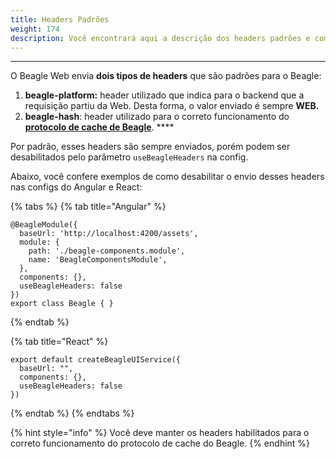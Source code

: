 ```yaml
---
title: Headers Padrões
weight: 174
description: Você encontrará aqui a descrição dos headers padrões e como desabilitados
---
```


---

O Beagle Web envia **dois tipos de headers** que são padrões para o Beagle:

1. **beagle-platform:** header utilizado que indica para o backend que a requisição partiu da Web. Desta forma, o valor enviado é sempre **WEB.** 
2. **beagle-hash**: header utilizado para o correto funcionamento do [**protocolo de cache de Beagle**](../../cache/#como-o-protocolo-de-cache-funciona). ****

Por padrão, esses headers são sempre enviados, porém podem ser desabilitados pelo parâmetro `useBeagleHeaders` na config. 

Abaixo, você confere exemplos de como desabilitar o envio desses headers nas configs do Angular e React:

{% tabs %}
{% tab title="Angular" %}
```text
@BeagleModule({
  baseUrl: 'http://localhost:4200/assets',
  module: {
    path: './beagle-components.module',
    name: 'BeagleComponentsModule',
  },
  components: {},
  useBeagleHeaders: false
})
export class Beagle { }
```
{% endtab %}

{% tab title="React" %}
```text
export default createBeagleUIService({
  baseUrl: "",
  components: {},
  useBeagleHeaders: false
})
```
{% endtab %}
{% endtabs %}

{% hint style="info" %}
Você deve manter os headers habilitados para o correto funcionamento do protocolo de cache do Beagle.
{% endhint %}
